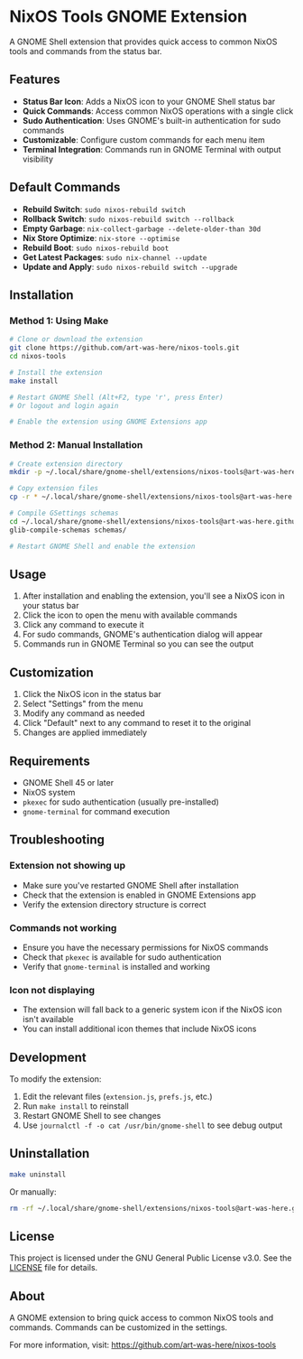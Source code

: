 # NixOS Tools GNOME Extension

A GNOME Shell extension that provides quick access to common NixOS tools and commands from the status bar.

## Features

- **Status Bar Icon**: Adds a NixOS icon to your GNOME Shell status bar
- **Quick Commands**: Access common NixOS operations with a single click
- **Sudo Authentication**: Uses GNOME's built-in authentication for sudo commands
- **Customizable**: Configure custom commands for each menu item
- **Terminal Integration**: Commands run in GNOME Terminal with output visibility

## Default Commands

- **Rebuild Switch**: `sudo nixos-rebuild switch`
- **Rollback Switch**: `sudo nixos-rebuild switch --rollback`
- **Empty Garbage**: `nix-collect-garbage --delete-older-than 30d`
- **Nix Store Optimize**: `nix-store --optimise`
- **Rebuild Boot**: `sudo nixos-rebuild boot`
- **Get Latest Packages**: `sudo nix-channel --update`
- **Update and Apply**: `sudo nixos-rebuild switch --upgrade`

## Installation

### Method 1: Using Make

```bash
# Clone or download the extension
git clone https://github.com/art-was-here/nixos-tools.git
cd nixos-tools

# Install the extension
make install

# Restart GNOME Shell (Alt+F2, type 'r', press Enter)
# Or logout and login again

# Enable the extension using GNOME Extensions app
```

### Method 2: Manual Installation

```bash
# Create extension directory
mkdir -p ~/.local/share/gnome-shell/extensions/nixos-tools@art-was-here.github.io

# Copy extension files
cp -r * ~/.local/share/gnome-shell/extensions/nixos-tools@art-was-here.github.io/

# Compile GSettings schemas
cd ~/.local/share/gnome-shell/extensions/nixos-tools@art-was-here.github.io
glib-compile-schemas schemas/

# Restart GNOME Shell and enable the extension
```

## Usage

1. After installation and enabling the extension, you'll see a NixOS icon in your status bar
2. Click the icon to open the menu with available commands
3. Click any command to execute it
4. For sudo commands, GNOME's authentication dialog will appear
5. Commands run in GNOME Terminal so you can see the output

## Customization

1. Click the NixOS icon in the status bar
2. Select "Settings" from the menu
3. Modify any command as needed
4. Click "Default" next to any command to reset it to the original
5. Changes are applied immediately

## Requirements

- GNOME Shell 45 or later
- NixOS system
- `pkexec` for sudo authentication (usually pre-installed)
- `gnome-terminal` for command execution

## Troubleshooting

### Extension not showing up
- Make sure you've restarted GNOME Shell after installation
- Check that the extension is enabled in GNOME Extensions app
- Verify the extension directory structure is correct

### Commands not working
- Ensure you have the necessary permissions for NixOS commands
- Check that `pkexec` is available for sudo authentication
- Verify that `gnome-terminal` is installed and working

### Icon not displaying
- The extension will fall back to a generic system icon if the NixOS icon isn't available
- You can install additional icon themes that include NixOS icons

## Development

To modify the extension:

1. Edit the relevant files (`extension.js`, `prefs.js`, etc.)
2. Run `make install` to reinstall
3. Restart GNOME Shell to see changes
4. Use `journalctl -f -o cat /usr/bin/gnome-shell` to see debug output

## Uninstallation

```bash
make uninstall
```

Or manually:

```bash
rm -rf ~/.local/share/gnome-shell/extensions/nixos-tools@art-was-here.github.io
```

## License

This project is licensed under the GNU General Public License v3.0. See the [LICENSE](LICENSE) file for details.

## About

A GNOME extension to bring quick access to common NixOS tools and commands. Commands can be customized in the settings.

For more information, visit: https://github.com/art-was-here/nixos-tools 
